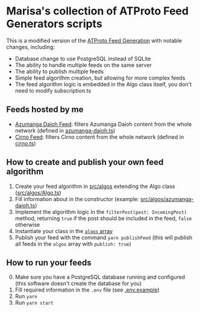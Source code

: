 # Marisa's collection of ATProto Feed Generators scripts

This is a modified version of the [ATProto Feed Generation](https://github.com/bluesky-social/feed-generator) with notable changes, including:
- Database change to use PostgreSQL instead of SQLite
- The ability to handle multiple feeds on the same server
- The ability to publish multiple feeds
- Simple feed algorithm creation, but allowing for more complex feeds
- The feed algorithm logic is embedded in the Algo class itself, you don't need to modify subscription.ts

## Feeds hosted by me
- [Azumanga Daioh Feed](https://bsky.app/profile/did:plc:7z5kxkio45tyodyukg33tuh2/feed/azumanga-daioh): filters Azumanga Daioh content from the whole network (defined in [azumanga-daioh.ts](./src/algos/azumanga-daioh.ts))
- [Cirno Feed](https://bsky.app/profile/did:plc:7z5kxkio45tyodyukg33tuh2/feed/cirno): filters Cirno content from the whole network (defined in [cirno.ts](./src/algos/cirno.ts))

## How to create and publish your own feed algorithm
1. Create your feed algorithm in [src/algos](./src/algos) extending the Algo class ([src/algos/Algo.ts](./src/algos/algo.ts))
2. Fill information about in the constructor (example: [src/algos/azumanga-daioh.ts](./src/algos/azumanga-daioh.ts))
3. Implement the algorithm logic in the `filterPost(post: IncomingPost)` method, returning `true` if the post should be included in the feed, `false` otherwise
4. Instantiate your class in the [`algos` array](./src/algos/index.ts#L12)
5. Publish your feed with the command `yarn publishFeed` (this will publish all feeds in the `algos` array with `publish: true`)

## How to run your feeds
0. Make sure you have a PostgreSQL database running and configured (this software doesn't create the database for you)
1. Fill required information in the `.env` file (see [.env.example](./.env.example))
2. Run `yarn`
3. Run `yarn start`